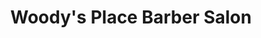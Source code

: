---
title: "Woody's Place Barber Salon"
url: /detroit/woodys-place-barber-salon/
shop: hairdresser
---